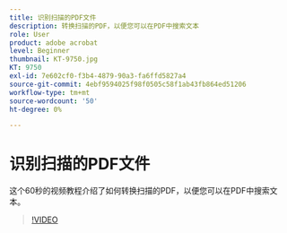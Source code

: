 ```yaml
---
title: 识别扫描的PDF文件
description: 转换扫描的PDF，以便您可以在PDF中搜索文本
role: User
product: adobe acrobat
level: Beginner
thumbnail: KT-9750.jpg
KT: 9750
exl-id: 7e602cf0-f3b4-4879-90a3-fa6ffd5827a4
source-git-commit: 4ebf9594025f98f0505c58f1ab43fb864ed51206
workflow-type: tm+mt
source-wordcount: '50'
ht-degree: 0%

---
```


# 识别扫描的PDF文件

这个60秒的视频教程介绍了如何转换扫描的PDF，以便您可以在PDF中搜索文本。

>[!VIDEO](https://video.tv.adobe.com/v/340081?quality=12&learn=on&hidetitle=true)
